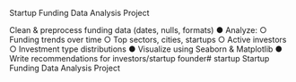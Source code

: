 Startup Funding Data Analysis Project

Clean & preprocess funding data (dates, nulls, formats)
● Analyze:
○ Funding trends over time
○ Top sectors, cities, startups
○ Active investors
○ Investment type distributions
● Visualize using Seaborn & Matplotlib
● Write recommendations for investors/startup founder# startup
Startup Funding Data Analysis Project
